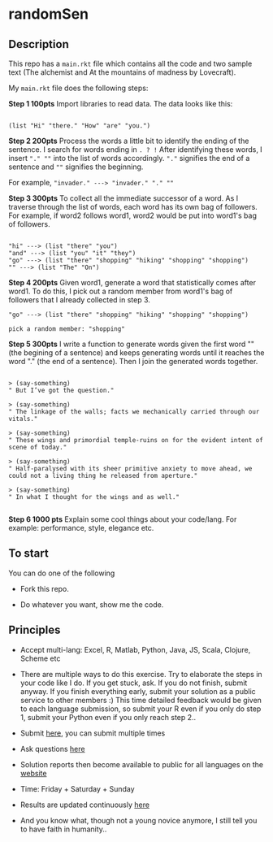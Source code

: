 # randomSen

## Description

This repo has a ```main.rkt``` file which contains all the code and two sample text (The alchemist and At the mountains of madness by Lovecraft).

My ```main.rkt``` file does the following steps:

**Step 1 100pts** Import libraries to read data. The data looks like this:

```

(list "Hi" "there." "How" "are" "you.")

```

**Step 2 200pts** Process the words a little bit to identify the ending of the sentence. I search for words ending in ```. ? !``` After identifying these words, I insert ```"." ""``` into the list of words accordingly. ```"."``` signifies the end of a sentence and ```""``` signifies the beginning. 

For example, ```"invader." ---> "invader." "." ""```

**Step 3 300pts** To collect all the immediate successor of a word. As I traverse through the list of words, each word has its own bag of followers. For example, if word2 follows word1, word2 would be put into word1's bag of followers.

```

"hi" ---> (list "there" "you")
"and" ---> (list "you" "it" "they")
"go" ---> (list "there" "shopping" "hiking" "shopping" "shopping")
"" ---> (list "The" "On")

```

**Step 4 200pts** Given word1, generate a word that statistically comes after word1. To do this, I pick out a random member from word1's bag of followers that I already collected in step 3.

```
"go" ---> (list "there" "shopping" "hiking" "shopping" "shopping")

pick a random member: "shopping"
```

**Step 5 300pts** I write a function to generate words given the first word "" (the begining of a sentence) and keeps generating words until it reaches the word "." (the end of a sentence). Then I join the generated words together.

```

> (say-something)
" But I’ve got the question."

> (say-something)
" The linkage of the walls; facts we mechanically carried through our vitals."

> (say-something)
" These wings and primordial temple-ruins on for the evident intent of scene of today."

> (say-something)
" Half-paralysed with its sheer primitive anxiety to move ahead, we could not a living thing he released from aperture."

> (say-something)
" In what I thought for the wings and as well."


```

**Step 6 1000 pts** Explain some cool things about your code/lang. For example: performance, style, elegance etc.

## To start

You can do one of the following

- Fork this repo.

- Do whatever you want, show me the code.

## Principles

- Accept multi-lang: Excel, R, Matlab, Python, Java, JS, Scala, Clojure, Scheme etc

- There are multiple ways to do this exercise. Try to elaborate the steps in your code like I do. If you get stuck, ask. If you do not finish, submit anyway. If you finish everything early, submit your solution as a public service to other members :) This time detailed feedback would be given to each language submission, so submit your R even if you only do step 1, submit your Python even if you only reach step 2..

- Submit [here](https://forms.gle/tga9uVGnEvTmFytp9), you can submit multiple times<br>

- Ask questions [here](https://discord.gg/5NthDYE)

- Solution reports then become available to public for all languages on the [website]("https://houseaya.herokuapp.com")

- Time: Friday + Saturday + Sunday

- Results are updated continuously [here](https://Personal-Blog-Site-6--ayaderaghul.repl.co)

- And you know what, though not a young novice anymore, I still tell you to have faith in humanity..

